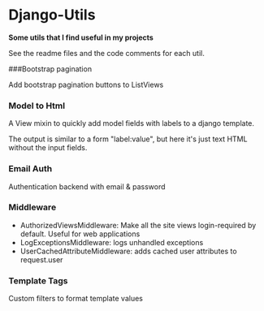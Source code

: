 # Django-Utils

**Some utils that I find useful in my projects**    

See the readme files and the code comments for each util.

###Bootstrap pagination

Add bootstrap pagination buttons to ListViews

### Model to Html

A View mixin to quickly add model fields with labels to a django template. 

The output is similar to a form "label:value", but here it's just text HTML without the input fields.


### Email Auth
Authentication backend with email & password

### Middleware

* AuthorizedViewsMiddleware: Make all the site views login-required by default. Useful for web applications
* LogExceptionsMiddleware: logs unhandled exceptions
* UserCachedAttributeMiddleware: adds cached user attributes to request.user

### Template Tags
Custom filters to format template values
